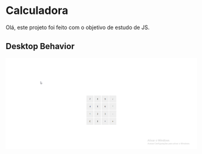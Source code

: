 # Calculadora

Olá, este projeto foi feito com o objetivo de estudo de JS.

## [](https://github.com/pmenta/Calculadora/blob/master/final/desktop.gif?raw=true)Desktop Behavior

[![enter image description here](https://github.com/pmenta/Calculadora/blob/master/final/desktop.gif?raw=true)](https://github.com/pmenta/Calculadora/blob/master/final/desktop.gif?raw=true)
